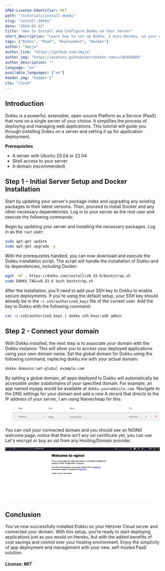 ```yaml
---
SPDX-License-Identifier: MIT
path: "/tutorials/install-dokku"
slug: "install-dokku"
date: "2024-02-12"
title: "How to Install and Configure Dokku on Your Server"
short_description: "Learn how to set up Dokku, a mini-Heroku, on your own server for personal projects or small-scale applications."
tags: ["Dokku", "PaaS", "Deployment", "Docker"]
author: "Smyja"
author_link: "https://github.com/smyja"
author_img: "https://avatars.githubusercontent.com/u/46992669"
author_description: ""
language: "en"
available_languages: ["en"]
header_img: "header-1"
cta: "cloud"
---
```


## Introduction

Dokku is a powerful, extensible, open-source Platform as a Service (PaaS) that runs on a single server of your choice. It simplifies the process of deploying and managing web applications. This tutorial will guide you through installing Dokku on a server and setting it up for application deployment.

**Prerequisites**

- A server with Ubuntu 20.04 or 22.04
- Shell access to your server
- A domain (recommended)

## Step 1 - Initial Server Setup and Docker Installation

Start by updating your server's package index and upgrading any existing packages to their latest versions. Then, proceed to install Docker and any other necessary dependencies. Log in to your server as the root user and execute the following commands:

Begin by updating your server and installing the necessary packages. Log in as the `root` user:

```bash
sudo apt-get update
sudo apt-get upgrade -y
```

With the prerequisites handled, you can now download and execute the Dokku installation script. The script will handle the installation of Dokku and its dependencies, including Docker:

```bash
wget -NP . https://dokku.com/install/v0.33.6/bootstrap.sh
sudo DOKKU_TAG=v0.33.6 bash bootstrap.sh
```
After the installation, you'll need to add your SSH key to Dokku to enable secure deployments. If you're using the default setup, your SSH key should already be in the ` ~/.ssh/authorized_keys ` file of the current user. Add the key to Dokku with the following command:

```bash
cat ~/.ssh/authorized_keys | dokku ssh-keys:add admin
```

## Step 2 - Connect your domain

With Dokku installed, the next step is to associate your domain with the Dokku instance. This will allow you to access your deployed applications using your own domain name. Set the global domain for Dokku using the following command, replacing dokku.me with your actual domain:

```bash 
dokku domains:set-global example.com
```

By setting a global domain, all apps deployed to Dokku will automatically be accessible under subdomains of your specified domain. For example, an app named myapp would be available at `dokku.yourwebsite.com`.
Navigate to the DNS settings for your domain and add a new A record that directs to the IP address of your server, I am using Namecheap for this:

![Domain](images/domain.png)

You can visit your connected domain and you should see an NGINX welcome page, notice that there isn't any ssl certificate yet, you can use Let's encrypt or buy an ssl from any Hosting/Domain provider.

![Dokku Homepage](images/dokku_nginx.png)

## Conclusion

You've now successfully installed Dokku on your Hetzner Cloud server and connected your domain. With this setup, you're ready to start deploying applications just as you would on Heroku, but with the added benefits of cost savings and control over your hosting environment. Enjoy the simplicity of app deployment and management with your new, self-hosted PaaS solution.

##### License: MIT

<!--

Contributor's Certificate of Origin

By making a contribution to this project, I certify that:

(a) The contribution was created in whole or in part by me and I have
    the right to submit it under the license indicated in the file; or

(b) The contribution is based upon previous work that, to the best of my
    knowledge, is covered under an appropriate license and I have the
    right under that license to submit that work with modifications,
    whether created in whole or in part by me, under the same license
    (unless I am permitted to submit under a different license), as
    indicated in the file; or

(c) The contribution was provided directly to me by some other person
    who certified (a), (b) or (c) and I have not modified it.

(d) I understand and agree that this project and the contribution are
    public and that a record of the contribution (including all personal
    information I submit with it, including my sign-off) is maintained
    indefinitely and may be redistributed consistent with this project
    or the license(s) involved.

Signed-off-by: Smyja <akposlive59@gmail.com>

-->
